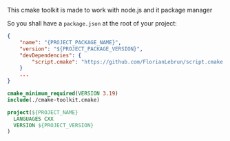 This cmake toolkit is made to work with node.js and it package manager

So you shall have a `package.json` at the root of your project:
```json
{
    "name": "{PROJECT_PACKAGE_NAME}",
    "version": "${PROJECT_PACKAGE_VERSION}",
    "devDependencies": {
        "script.cmake": "https://github.com/FlorianLebrun/script.cmake.git"
    }
    ...
}
```

```cmake
cmake_minimum_required(VERSION 3.19)
include(./cmake-toolkit.cmake)

project(${PROJECT_NAME}
  LANGUAGES CXX
  VERSION ${PROJECT_VERSION}
)

```